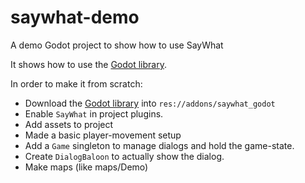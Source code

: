 # saywhat-demo

A demo Godot project to show how to use SayWhat

It shows how to use the [Godot library](https://github.com/nathanhoad/saywhat_godot).

In order to make it from scratch:

- Download the [Godot library](https://github.com/nathanhoad/saywhat_godot) into `res://addons/saywhat_godot`
- Enable `SayWhat` in project plugins.
- Add assets to project
- Made a basic player-movement setup 
- Add a `Game` singleton to manage dialogs and hold the game-state.
- Create `DialogBaloon` to actually show the dialog.
- Make maps (like maps/Demo)